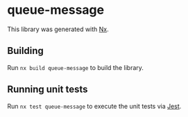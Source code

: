 # queue-message

This library was generated with [Nx](https://nx.dev).

## Building

Run `nx build queue-message` to build the library.

## Running unit tests

Run `nx test queue-message` to execute the unit tests via [Jest](https://jestjs.io).
